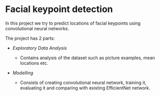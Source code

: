 # Facial keypoint detection

In this project we try to predict locations of facial keypoints using convolutional neural networks. 

The project has 2 parts:
- *Exploratory Data Analysis*
    - Contains analysis of the dataset such as picture examples, mean locations etc.

- *Modelling*
    - Consists of creating convolutional neural network, training it, evaluating it and comparing with existing EfficientNet network.